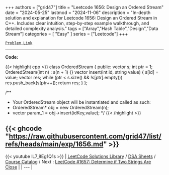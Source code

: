 
+++
authors = ["grid47"]
title = "Leetcode 1656: Design an Ordered Stream"
date = "2024-05-25"
lastmod = "2024-11-06"
description = "In-depth solution and explanation for Leetcode 1656: Design an Ordered Stream in C++. Includes clear intuition, step-by-step example walkthrough, and detailed complexity analysis."
tags = ["Array","Hash Table","Design","Data Stream"]
categories = [
    "Easy"
]
series = ["Leetcode"]
+++



[`Problem Link`](https://leetcode.com/problems/design-an-ordered-stream/description/)

---
**Code:**

{{< highlight cpp >}}
class OrderedStream {
public:
vector<string> s;
int ptr = 1;
OrderedStream(int n) : s(n + 1) {}
vector<string> insert(int id, string value) {
    s[id] = value;
    vector<string> res;
    while (ptr < s.size() && !s[ptr].empty())
        res.push_back(s[ptr++]);
    return res;
}
};

/**
 * Your OrderedStream object will be instantiated and called as such:
 * OrderedStream* obj = new OrderedStream(n);
 * vector<string> param_1 = obj->insert(idKey,value);
 */
{{< /highlight >}}

{{< ghcode "https://raw.githubusercontent.com/grid47/list/refs/heads/main/exp/1656.md" >}}
---
{{< youtube lL7_8Eg1Q1s >}}
| [LeetCode Solutions Library](https://grid47.xyz/leetcode/) / [DSA Sheets](https://grid47.xyz/sheets/) / [Course Catalog](https://grid47.xyz/courses/) / Next : [LeetCode #1657: Determine if Two Strings Are Close](https://grid47.xyz/posts/leetcode-1657-determine-if-two-strings-are-close-solution/) |
| --- |
